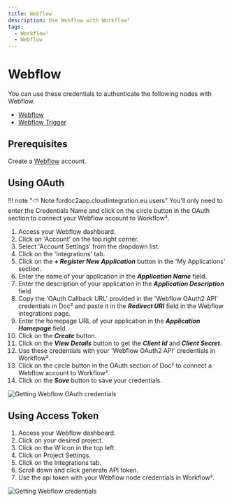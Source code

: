 ```yaml
---
title: Webflow
description: Use Webflow with Workflow²
tags:
  - Workflow²
  - Webflow
---
```

# Webflow

You can use these credentials to authenticate the following nodes with Webflow.
- [Webflow](/workflow/integrations/nodes/workflow-nodes-base.webflow/)
- [Webflow Trigger](/workflow/integrations/trigger-nodes/workflow-nodes-base.webflowTrigger/)

## Prerequisites

Create a [Webflow](https://webflow.com/) account.

## Using OAuth

!!! note "⛅️ Note fordoc2app.cloudintegration.eu users"
    You'll only need to enter the Credentials Name and click on the circle button in the OAuth section to connect your Webflow account to Workflow².


1. Access your Webflow dashboard.
2. Click on 'Account' on the top right corner.
3. Select 'Account Settings' from the dropdown list.
4. Click on the 'Integrations' tab.
5. Click on the ***+ Register New Application*** button in the 'My Applications' section.
6. Enter the name of your application in the ***Application Name*** field.
7. Enter the description of your application in the ***Application Description*** field.
8. Copy the 'OAuth Callback URL' provided in the 'Webflow OAuth2 API' credentials in Doc² and paste it in the ***Redirect URI*** field in the Webflow integrations page.
9. Enter the homepage URL of your application in the ***Application Homepage*** field.
10. Click on the ***Create*** button.
11. Click on the ***View Details*** button to get the ***Client Id*** and ***Client Secret***.
12. Use these credentials with your 'Webflow OAuth2 API' credentials in Workflow².
13. Click on the circle button in the OAuth section of Doc² to connect a Webflow account to Workflow².
14. Click on the ***Save*** button to save your credentials.

![Getting Webflow OAuth credentials](/_images/integrations/credentials/webflow/using-oauth.gif)

## Using Access Token

1. Access your Webflow dashboard.
2. Click on your desired project.
3. Click on the W icon in the top left.
4. Click on Project Settings.
5. Click on the Integrations tab.
6. Scroll down and click generate API token.
7. Use the api token with your Webflow node credentials in Workflow².

![Getting Webflow credentials](/_images/integrations/credentials/webflow/using-access-token.gif)
